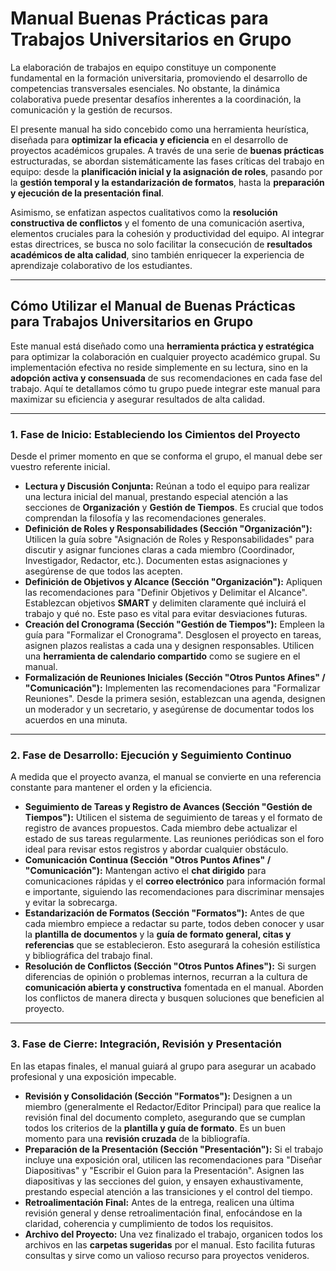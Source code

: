 # Manual Buenas Prácticas para Trabajos Universitarios en Grupo

La elaboración de trabajos en equipo constituye un componente fundamental en la formación universitaria, promoviendo el desarrollo de competencias transversales esenciales. No obstante, la dinámica colaborativa puede presentar desafíos inherentes a la coordinación, la comunicación y la gestión de recursos.

El presente manual ha sido concebido como una herramienta heurística, diseñada para **optimizar la eficacia y eficiencia** en el desarrollo de proyectos académicos grupales. A través de una serie de **buenas prácticas** estructuradas, se abordan sistemáticamente las fases críticas del trabajo en equipo: desde la **planificación inicial y la asignación de roles**, pasando por la **gestión temporal y la estandarización de formatos**, hasta la **preparación y ejecución de la presentación final**.

Asimismo, se enfatizan aspectos cualitativos como la **resolución constructiva de conflictos** y el fomento de una comunicación asertiva, elementos cruciales para la cohesión y productividad del equipo. Al integrar estas directrices, se busca no solo facilitar la consecución de **resultados académicos de alta calidad**, sino también enriquecer la experiencia de aprendizaje colaborativo de los estudiantes.

---
## Cómo Utilizar el Manual de Buenas Prácticas para Trabajos Universitarios en Grupo

Este manual está diseñado como una **herramienta práctica y estratégica** para optimizar la colaboración en cualquier proyecto académico grupal. Su implementación efectiva no reside simplemente en su lectura, sino en la **adopción activa y consensuada** de sus recomendaciones en cada fase del trabajo. Aquí te detallamos cómo tu grupo puede integrar este manual para maximizar su eficiencia y asegurar resultados de alta calidad.

---
### 1. Fase de Inicio: Estableciendo los Cimientos del Proyecto

Desde el primer momento en que se conforma el grupo, el manual debe ser vuestro referente inicial.

* **Lectura y Discusión Conjunta:** Reúnan a todo el equipo para realizar una lectura inicial del manual, prestando especial atención a las secciones de **Organización** y **Gestión de Tiempos**. Es crucial que todos comprendan la filosofía y las recomendaciones generales.
* **Definición de Roles y Responsabilidades (Sección "Organización"):** Utilicen la guía sobre "Asignación de Roles y Responsabilidades" para discutir y asignar funciones claras a cada miembro (Coordinador, Investigador, Redactor, etc.). Documenten estas asignaciones y asegúrense de que todos las acepten.
* **Definición de Objetivos y Alcance (Sección "Organización"):** Apliquen las recomendaciones para "Definir Objetivos y Delimitar el Alcance". Establezcan objetivos **SMART** y delimiten claramente qué incluirá el trabajo y qué no. Este paso es vital para evitar desviaciones futuras.
* **Creación del Cronograma (Sección "Gestión de Tiempos"):** Empleen la guía para "Formalizar el Cronograma". Desglosen el proyecto en tareas, asignen plazos realistas a cada una y designen responsables. Utilicen una **herramienta de calendario compartido** como se sugiere en el manual.
* **Formalización de Reuniones Iniciales (Sección "Otros Puntos Afines" / "Comunicación"):** Implementen las recomendaciones para "Formalizar Reuniones". Desde la primera sesión, establezcan una agenda, designen un moderador y un secretario, y asegúrense de documentar todos los acuerdos en una minuta.

---
### 2. Fase de Desarrollo: Ejecución y Seguimiento Continuo

A medida que el proyecto avanza, el manual se convierte en una referencia constante para mantener el orden y la eficiencia.

* **Seguimiento de Tareas y Registro de Avances (Sección "Gestión de Tiempos"):** Utilicen el sistema de seguimiento de tareas y el formato de registro de avances propuestos. Cada miembro debe actualizar el estado de sus tareas regularmente. Las reuniones periódicas son el foro ideal para revisar estos registros y abordar cualquier obstáculo.
* **Comunicación Continua (Sección "Otros Puntos Afines" / "Comunicación"):** Mantengan activo el **chat dirigido** para comunicaciones rápidas y el **correo electrónico** para información formal e importante, siguiendo las recomendaciones para discriminar mensajes y evitar la sobrecarga.
* **Estandarización de Formatos (Sección "Formatos"):** Antes de que cada miembro empiece a redactar su parte, todos deben conocer y usar la **plantilla de documentos** y la **guía de formato general, citas y referencias** que se establecieron. Esto asegurará la cohesión estilística y bibliográfica del trabajo final.
* **Resolución de Conflictos (Sección "Otros Puntos Afines"):** Si surgen diferencias de opinión o problemas internos, recurran a la cultura de **comunicación abierta y constructiva** fomentada en el manual. Aborden los conflictos de manera directa y busquen soluciones que beneficien al proyecto.

---
### 3. Fase de Cierre: Integración, Revisión y Presentación

En las etapas finales, el manual guiará al grupo para asegurar un acabado profesional y una exposición impecable.

* **Revisión y Consolidación (Sección "Formatos"):** Designen a un miembro (generalmente el Redactor/Editor Principal) para que realice la revisión final del documento completo, asegurando que se cumplan todos los criterios de la **plantilla y guía de formato**. Es un buen momento para una **revisión cruzada** de la bibliografía.
* **Preparación de la Presentación (Sección "Presentación"):** Si el trabajo incluye una exposición oral, utilicen las recomendaciones para "Diseñar Diapositivas" y "Escribir el Guion para la Presentación". Asignen las diapositivas y las secciones del guion, y ensayen exhaustivamente, prestando especial atención a las transiciones y el control del tiempo.
* **Retroalimentación Final:** Antes de la entrega, realicen una última revisión general y dense retroalimentación final, enfocándose en la claridad, coherencia y cumplimiento de todos los requisitos.
* **Archivo del Proyecto:** Una vez finalizado el trabajo, organicen todos los archivos en las **carpetas sugeridas** por el manual. Esto facilita futuras consultas y sirve como un valioso recurso para proyectos venideros.
